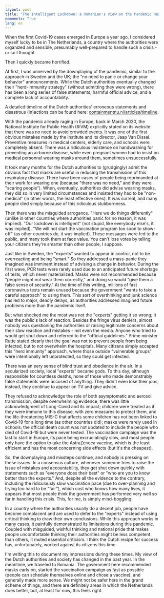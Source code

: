 ```yaml
---
layout: post
title: "The Intelligent Lockdown: a Romanian's View on the Pandemic Response in The Netherlands"
comments: True
lang: en
---
```


When the first Covid-19 cases emerged in Europe a year ago, I considered myself lucky to be in The Netherlands, a country where the authorities were organized and sensible, presumably well-prepared to handle such a crisis - or so I thought.

<!--more-->

Then I quickly became horrified.  

At first, I was unnerved by the downplaying of the pandemic, similar to the approach in Sweden and the UK; the "no need to panic or change your behavior" announcements. While the Dutch authorities eventually changed their "herd-immunity strategy" (without admitting they were wrong), there has been a long series of false statements, harmful official advice, and a complete lack of accountability.

A detailed timeline of the Dutch authorities' erroneous statements and disastrous (in)actions can be found here: [containmentnu.nl/articles/timeline](https://www.containmentnu.nl/articles/timeline?lang=en).

With the pandemic already raging in Europe, back in March 2020, the National Institute for Public Health (RIVM) explicitly stated on its website that there was no need to avoid crowded events. It was one of the first obvious mistakes made by the Institute and its director, Jaap Van Dissel. Preventive measures in medical centers, elderly care, and schools were completely absent. There was a ridiculous insistence on handwashing for preventing an airborne disease, while even pregnant women had to insist on medical personnel wearing masks around them, sometimes unsuccessfully.

It took many months for the Dutch authorities to (grudgingly) admit the obvious fact that masks are useful in reducing the transmission of this respiratory disease. There have been cases of people being reprimanded at their work for wearing one (because "there was no need," and they were "scaring people"). When, eventually, authorities did advise wearing masks, they did so in very limited circumstances and insisted they had to be "non-medical" (in other words, the least effective ones). It was surreal, and many people died simply because of this ridiculous stubbornness.

Then there was the misguided arrogance. "Here we do things differently" (unlike in other countries where authorities panic for no reason, it was implied). "Our lockdown is intelligent" (not stupid, like everybody else's, it was implied). "We will not start the vaccination program too soon to show-off" (as other countries do, it was implied). These messages were fed to the public, and many took them at face value. You can't lose votes by telling your citizens they're smarter than other people, I suppose.

Just like in Sweden, the "experts" wanted to appear in control, not to be overreacting and being "smart." So they addressed a mass-panic they imagined was imminent instead of advising a change in behavior. During the first wave, PCR tests were rarely used due to an anticipated future shortage of tests, which never materialized. Masks were not recommended because "people might not wear them correctly," and doing so would "give them a false sense of security." At the time of this writing, millions of fast coronavirus tests remain unused because the government "wants to take a careful approach" to using them. This sort of overthinking and junk science has led to major, deadly delays, as authorities addressed imagined future problems more than the pandemic itself.

But what shocked me the most was not the "experts" getting it so wrong; it was the public's lack of reaction. Besides the fringe virus deniers, almost nobody was questioning the authorities or raising legitimate concerns about their slow reaction and mistakes - not even the media. Anyone who tried to would get shut down and referred to the "official guidelines." Prime minister Rutte stated clearly that the goal was not to prevent people from being infected, but to not overwhelm the hospitals. Many citizens simply accepted this "herd immunity" approach, where those outside "vulnerable groups" were intentionally left unprotected, so they could get infected.

There was an eery sense of blind trust and obedience in the air. In a secularized society, local "experts" became gods. To this day, although responsible for countless deaths, none of those who made demonstrably false statements were accused of anything. They didn't even lose their jobs; instead, they continue to appear on TV and give advice.

They refused to acknowledge the role of both asymptomatic and aerosol transmission, despite overwhelming evidence; there was little acknowledgment of Long-Covid and its impact; children were treated as if they were immune to this disease, with zero measures to protect them, and the life-threatening MIS-C that affects some children has not been linked to Covid-19 for a long time (as other countries did); masks were rarely used in schools; the official death count was not updated to include the people who died of Covid-19 but were never tested. The vaccination campaign was the last to start in Europe, its pace being excruciatingly slow, and most people only have the option to take the AstraZeneca vaccine, which is the least efficient and has the most concerning side effects (but it's the cheapest).

So, the downplaying and missteps continue, and nobody is pressing on these issues. In a consensus culture, whenever someone tries to raise the issue of mistakes and accountability, they get shut down quickly with statements such as "everyone does their best" or "who are you to know better than the experts." And, despite all the evidence to the contrary, including the ridiculously slow vaccination pace (due to over-planning and trying too hard to be "fair"), which cost who knows how many lives, it appears that most people think the government has performed very well so far in handling this crisis. This, for me, is simply mind-boggling.

In a country where the authorities usually do a decent job, people have become complacent and are used to defer to the "experts" instead of using critical thinking to draw their own conclusions. While this approach works in many cases, it painfully demonstrated its limitations during this pandemic. Coupled with misguided, wishful thinking and national pride that makes people uncomfortable thinking their authorities might be less competent than others, it muted essential criticism. I think the Dutch recipe for success has, unfortunately, worked against its citizens this time.

I'm writing this to document my impressions during these times. My view of the Dutch authorities and society has changed in the past year. In the meantime, we traveled to Romania. The government here recommended masks early on, started the vaccination campaign as fast as possible (people can schedule themselves online and chose a vaccine), and generally made more sense. We might not be safer here in the grand scheme of things, and there are definitely areas in which the Netherlands does better, but, at least for now, this feels right.
